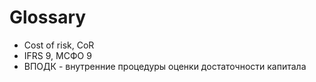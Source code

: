 # Glossary

- Cost of risk, CoR 
- IFRS 9, МСФО 9
- ВПОДК - внутренние процедуры оценки достаточности капитала
